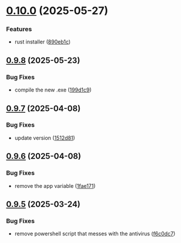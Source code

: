 # [0.10.0](https://github.com/Torwent/wasp-setup/compare/v0.9.8...v0.10.0) (2025-05-27)


### Features

* rust installer ([890eb1c](https://github.com/Torwent/wasp-setup/commit/890eb1c492e3aebd58b4fd71503c45f51d229e08))



## [0.9.8](https://github.com/Torwent/wasp-setup/compare/v0.9.7...v0.9.8) (2025-05-23)


### Bug Fixes

* compile the new .exe ([199d1c9](https://github.com/Torwent/wasp-setup/commit/199d1c96fe4fc31beb61d7a5edda541517c57b95))



## [0.9.7](https://github.com/Torwent/wasp-setup/compare/v0.9.6...v0.9.7) (2025-04-08)


### Bug Fixes

* update version ([1512d81](https://github.com/Torwent/wasp-setup/commit/1512d814116efa05f90693b4ec441989c7c4901d))



## [0.9.6](https://github.com/Torwent/wasp-setup/compare/v0.9.5...v0.9.6) (2025-04-08)


### Bug Fixes

* remove the app variable ([1fae171](https://github.com/Torwent/wasp-setup/commit/1fae17180473404aafa3f9cfe5720ff7276c609e))



## [0.9.5](https://github.com/Torwent/wasp-setup/compare/v0.9.4...v0.9.5) (2025-03-24)


### Bug Fixes

* remove powershell script that messes with the antivirus ([f6c0dc7](https://github.com/Torwent/wasp-setup/commit/f6c0dc714f6515134ff5eb92305698dd20a60e7b))



